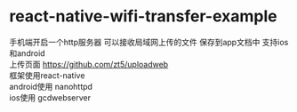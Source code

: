 # react-native-wifi-transfer-example
手机端开启一个http服务器 可以接收局域网上传的文件 保存到app文档中 支持ios和android  
上传页面 https://github.com/zt5/uploadweb  
框架使用react-native  
android使用 nanohttpd  
ios使用 gcdwebserver
